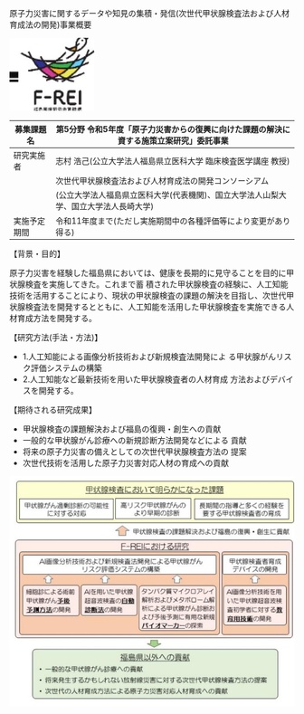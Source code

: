 原子力災害に関するデータや知見の集積・発信(次世代甲状腺検査法および人材育成法の開発)事業概要

![](_page_0_Picture_1.jpeg)

| 募集課題名 | 第5分野 令和5年度「原子力災害からの復興に向けた課題の解決に資する施策立案研究」委託事業 |
| --- | --- |
| 研究実施者 | 志村 浩己(公立大学法人福島県立医科大学 臨床検査医学講座 教授) |
|  | 次世代甲状腺検査法および人材育成法の開発コンソーシアム |
|  | (公立大学法人福島県立医科大学(代表機関)、国立大学法人山梨大学、国立大学法人長崎大学) |
| 実施予定期間 | 令和11年度まで(ただし実施期間中の各種評価等により変更があり得る) |

【背景・目的】

原子力災害を経験した福島県においては、健康を長期的に見守ることを目的に甲状腺検査を実施してきた。これまで蓄 積された甲状腺検査の経験に、人工知能技術を活用することにより、現状の甲状腺検査の課題の解決を目指し、次世代甲 状腺検査法を開発するとともに、人工知能を活用した甲状腺検査を実施できる人材育成方法を開発する。

【研究方法(手法・方法)】

- 1.人工知能による画像分析技術および新規検査法開発によ る甲状腺がんリスク評価システムの構築
- 2.人工知能など最新技術を用いた甲状腺検査者の人材育成 方法およびデバイスを開発する。

【期待される研究成果】

- 甲状腺検査の課題解決および福島の復興・創生への貢献
- 一般的な甲状腺がん診療への新規診断方法開発などによる 貢献
- 将来の原子力災害の備えとしての次世代甲状腺検査方法の 提案
- 次世代技術を活用した原子力災害対応人材の育成への貢献

![](_page_0_Figure_13.jpeg)

